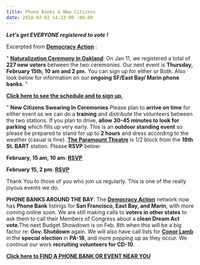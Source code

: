 ```yaml
---
title: Phone Banks & New Citizens
date: 2018-02-02 14:33:00 -08:00
---
```


***Let's get EVERYONE registered to vote !***


Excerpted from [**Democracy Action**](https://demaction.us/) :

"  [**Naturalization Ceremony in Oakland**](https://oaklandnorth.net/2017/10/02/thousands-become-us-citizens-in-oakland-and-react-strongly-to-trumps-welcome-message/): On Jan 11, we registered a total of **227 new voters** between the two ceremonies. Our next event is **Thursday, February 15th, 10 am and 2 pm.** You can sign up for either or Both. Also look below for information on our **ongoing SF/East Bay/ Marin phone banks**.  "

[**Click here to see the schedule and to sign up**.](https://demaction.us/)

"  **New Citizens Swearing In Ceremonies**
Please plan to **arrive on time** for either event so we can do a **training** and distribute the volunteers between the two stations. If you plan to drive, **allow 30-45 minutes to look for parking** which fills up very early. This is an **outdoor standing event** so please be prepared to stand for up to **2 hours** and dress according to the weather (casual is fine).
[**The Paramount Theatre**](http://www.paramounttheatre.com/) is 1/2 block from the **19th St. BART** station. Please **RSVP** below:

**February, 15 am, 10 am**: [**RSVP**](https://www.eventbrite.com/e/register-new-citizens-to-vote-morning-registration-41912679954)

**February 15, 2 pm**: [**RSVP**](https://www.eventbrite.com/e/register-new-citizens-to-vote-afternoon-registration-41912752170)

Thank You to those of you who join us regularly. This is one of the really joyous events we do.

**PHONE BANKS AROUND THE BAY**:
The [**Democracy Action**](https://demaction.us/) network now has **Phone Bank** listings for **San Francisco, East Bay, and Marin**, with more coming online soon. We are still making calls to **voters in other states** to ask them to call their Members of Congress about a **clean Dream Act vote**.The next Budget Showdown is on Feb. 8th when this will be a big factor re: **Gov. Shutdown** again. We will also have call lists for [**Conor Lamb**](https://conorlamb.com/) in the **special election** in **PA-18**, and more popping up as they occur. We continue our work **recruiting volunteers for CD-10**.

**[Click here to FIND A PHONE BANK OR EVENT NEAR YOU](www.demaction.us)﻿**

